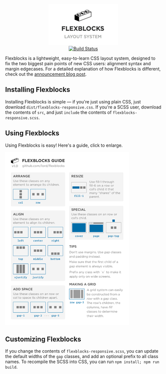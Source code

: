 <p align="center">
  <img src="https://raw.githubusercontent.com/lord/img/master/logo-flexblocks.png" alt="Flexblocks: Layout System" width="226">
  <br>
  <a href="https://travis-ci.org/lord/flexblocks">
    <img src="https://travis-ci.org/lord/flexblocks.svg?branch=master" alt="Build Status">
  </a>
  <br>
</p>

Flexblocks is a lightweight, easy-to-learn CSS layout system, designed to fix the two biggest pain points of new CSS users: alignment syntax and margin edgecases. For a detailed explanation of how Flexblocks is different, check out the [announcement blog post](https://lord.io/blog/2016/flexblocks/).

## Installing Flexblocks

Installing Flexblocks is simple — if you're just using plain CSS, just download `dist/flexblocks-responsive.css`. If you're a SCSS user, download the contents of `src`, and just `include` the contents of `flexblocks-responsive.scss`.

## Using Flexblocks

Using Flexblocks is easy! Here's a guide, click to enlarge.

<img src="https://raw.githubusercontent.com/lord/img/master/cheatsheet-flexblocks.png" alt="Flexblocks: Layout System" width="400">

## Customizing Flexblocks

If you change the contents of `flexblocks-responsive.scss`, you can update the default widths of the `gap` classes, and add an optional prefix to all class names. To recompile the SCSS into CSS, you can run `npm install; npm run build`.
